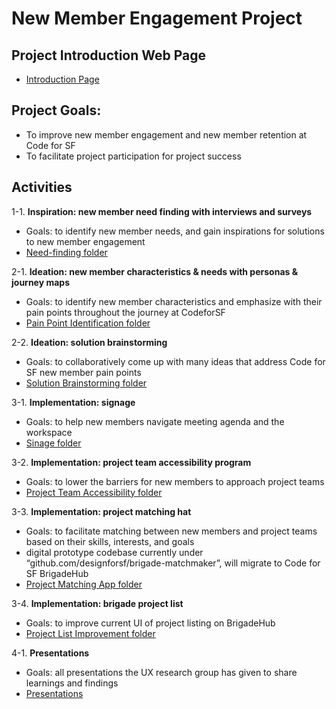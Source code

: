 # New Member Engagement Project

## Project Introduction Web Page
* [Introduction Page](http://old.codeforsanfrancisco.org/research-group/projects/NewMemberEngagement/)

## Project Goals:

* To improve new member engagement and new member retention at Code for SF
* To facilitate project participation for project success 

## Activities

1-1. **Inspiration: new member need finding with interviews and surveys**
* Goals: to identify new member needs, and gain inspirations for solutions to new member engagement
* [Need-finding folder](./1-1_Inspiration_Interviews-Serveys-NeedFindings/)

2-1. **Ideation: new member characteristics & needs with personas & journey maps**
* Goals: to identify new member characteristics and emphasize with their pain points throughout the journey at CodeforSF 
* [Pain Point Identification folder](./2-1_Ideation_Personas-JourneyMaps-PainPoints)

2-2. **Ideation: solution brainstorming**
* Goals: to collaboratively come up with many ideas that address Code for SF new member pain points
* [Solution Brainstorming folder](./2-2_Ideation_BrainstormSolutions)

3-1. **Implementation: signage**
* Goals: to help new members navigate meeting agenda and the workspace
* [Sinage folder](./3-1_Implementation_Signage)

3-2. **Implementation: project team accessibility program**
* Goals: to lower the barriers for new members to approach project teams
* [Project Team Accessibility folder](./3-2_Implementation_TeamAccessibility)

3-3. **Implementation: project matching hat**
* Goals: to facilitate matching between new members and project teams based on their skills, interests, and goals
* digital prototype codebase currently under “github.com/designforsf/brigade-matchmaker”, will migrate to Code for SF BrigadeHub 
* [Project Matching App folder](./3-3_Implementation_ProjectMatchingHat)

3-4. **Implementation: brigade project list**
* Goals: to improve current UI of project listing on BrigadeHub
* [Project List Improvement folder](./3-4_Implementation_BrigadehubProjectList)
 
4-1. **Presentations**
* Goals: all presentations the UX research group has given to share learnings and findings 
* [Presentations](./4-1_Presentations)

